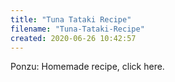 ```yaml
---
title: "Tuna Tataki Recipe"
filename: "Tuna-Tataki-Recipe"
created: 2020-06-26 10:42:57
---
```

Ponzu: Homemade recipe, click here.
